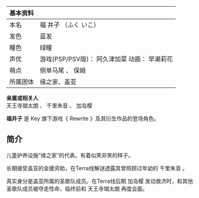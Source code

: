 |  **基本资料**  ||
|---|---|
|本名  |  福 井子 （ふく いこ）   |
|发色  |  蓝发   |
|瞳色  |  绿瞳   |
|声优  |  游戏(PSP/PSV版)：  阿久津加菜  动画：  早濑莉花   |
|萌点  |  侧单马尾  、  保姆   |
|所属团体  |  缘之家、盖亚   |
**亲属或相关人**  
天王寺瑚太朗  、  千里朱音  、  加岛樱  
  
**福井子** 是  Key  旗下游戏《  Rewrite  》及其衍生作品的登场角色。

##  简介

儿童护养设施“缘之家”的代表。有着似笑非笑的样子。

长期接受盖亚的金援资助，在Terra线解谜透露其曾照顾过年幼的  千里朱音  。

真实身分是盖亚所属的圣歌队成员。在Terra线后期  加岛樱  发动救济时，和其他圣歌队成员被夺走性命，临终前和  天王寺瑚太朗  再度会面。

